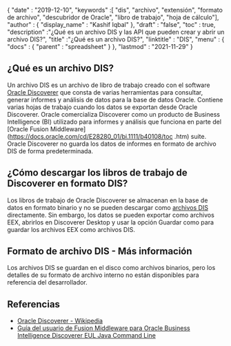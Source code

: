 {
  "date" : "2019-12-10",
  "keywords" :[ "dis", "archivo", "extensión", "formato de archivo", "descubridor de Oracle", "libro de trabajo", "hoja de cálculo"],
  "author" : {
    "display_name" : "Kashif Iqbal"
},
  "draft" : "false",
  "toc" : true,
  "description" :"¿Qué es un archivo DIS y las API que pueden crear y abrir un archivo DIS?",
  "title" :"¿Qué es un archivo DIS?",
  "linktitle" : "DIS",
  "menu" : {
    "docs" : {
      "parent" : "spreadsheet"
}
},
  "lastmod" : "2021-11-29"
}

## ¿Qué es un archivo DIS?

Un archivo DIS es un archivo de libro de trabajo creado con el software [Oracle Discoverer](https://docs.oracle.com/cd/E28389_01/bi.1111/b40107/overview.htm) que consta de varias herramientas para consultar, generar informes y análisis de datos para la base de datos Oracle. Contiene varias hojas de trabajo cuando los datos se exportan desde Oracle Discoverer. Oracle comercializa Discoverer como un producto de Business Intelligence (BI) utilizado para informes y análisis que funciona en parte del [Oracle Fusion Middleware](https://docs.oracle.com/cd/E28280_01/bi.1111/b40108/toc .htm) suite. Oracle Discoverer no guarda los datos de informes en formato de archivo DIS de forma predeterminada.

## ¿Cómo descargar los libros de trabajo de Discoverer en formato DIS?

Los libros de trabajo de Oracle Discoverer se almacenan en la base de datos en formato binario y no se pueden descargar como [archivos DIS](https://forums.oracle.com/ords/apexds/post/can-i-download-all-discoverer-workbooks-to-my-computer-4127) directamente. Sin embargo, los datos se pueden exportar como archivos EEX, abrirlos en Discoverer Desktop y usar la opción Guardar como para guardar los archivos EEX como archivos DIS.

## Formato de archivo DIS - Más información

Los archivos DIS se guardan en el disco como archivos binarios, pero los detalles de su formato de archivo interno no están disponibles para referencia del desarrollador.

## Referencias

* [Oracle Discoverer - Wikipedia](https://en.wikipedia.org/wiki/Oracle_Discoverer)
* [Guía del usuario de Fusion Middleware para Oracle Business Intelligence Discoverer EUL Java Command Line](https://docs.oracle.com/cd/E28280_01/bi.1111/b40108/toc.htm)

